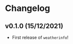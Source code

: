 # Changelog

<!--next-version-placeholder-->

## v0.1.0 (15/12/2021)

- First release of `weatherinfo`!